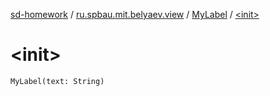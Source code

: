 [sd-homework](../../index.md) / [ru.spbau.mit.belyaev.view](../index.md) / [MyLabel](index.md) / [&lt;init&gt;](.)

# &lt;init&gt;

`MyLabel(text: String)`